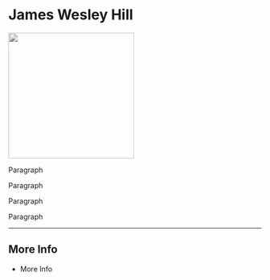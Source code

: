 # James Wesley Hill

<img src="https:/" width="250">

Paragraph

Paragraph

Paragraph

Paragraph

---
## More Info
- More Info
